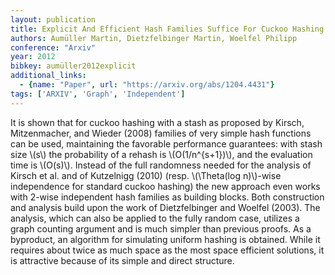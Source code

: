 ```yaml
---
layout: publication
title: Explicit And Efficient Hash Families Suffice For Cuckoo Hashing With A Stash
authors: Aumüller Martin, Dietzfelbinger Martin, Woelfel Philipp
conference: "Arxiv"
year: 2012
bibkey: aumüller2012explicit
additional_links:
  - {name: "Paper", url: "https://arxiv.org/abs/1204.4431"}
tags: ['ARXIV', 'Graph', 'Independent']
---
```

It is shown that for cuckoo hashing with a stash as proposed by Kirsch,
Mitzenmacher, and Wieder (2008) families of very simple hash functions can be
used, maintaining the favorable performance guarantees: with stash size \\(s\\) the
probability of a rehash is \\(O(1/n^\{s+1\})\\), and the evaluation time is \\(O(s)\\).
Instead of the full randomness needed for the analysis of Kirsch et al. and of
Kutzelnigg (2010) (resp. \\(\Theta(log n)\\)-wise independence for standard cuckoo
hashing) the new approach even works with 2-wise independent hash families as
building blocks. Both construction and analysis build upon the work of
Dietzfelbinger and Woelfel (2003). The analysis, which can also be applied to
the fully random case, utilizes a graph counting argument and is much simpler
than previous proofs. As a byproduct, an algorithm for simulating uniform
hashing is obtained. While it requires about twice as much space as the most
space efficient solutions, it is attractive because of its simple and direct
structure.
